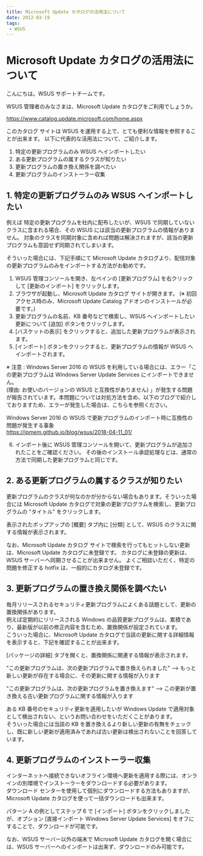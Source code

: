 ```yaml
---
title: Microsoft Update カタログの活用法について
date: 2012-03-19
tags: 
 - WSUS
---
```

# Microsoft Update カタログの活用法について

こんにちは。WSUS サポートチームです。

WSUS 管理者のみなさまは、Microsoft Update カタログをご利用でしょうか。

https://www.catalog.update.microsoft.com/home.aspx

このカタログ サイトは WSUS を運用する上で、とても便利な情報を参照することが出来ます。
以下に代表的な活用法について、ご紹介します。

1. 特定の更新プログラムのみ WSUS へインポートしたい
2. ある更新プログラムの属するクラスが知りたい
3. 更新プログラムの置き換え関係を調べたい
4. 更新プログラムのインストーラー収集

## 1. 特定の更新プログラムのみ WSUS へインポートしたい
例えば 特定の更新プログラムを社内に配布したいが、WSUS で同期していないクラスに含まれる場合、その WSUS には該当の更新プログラムの情報がありません。
対象のクラスを同期対象に含めれば問題は解決されますが、該当の更新プログラムも意図せず同期されてしまいます。

そういった場合には、下記手順にて Microsoft Update カタログより、配信対象の更新プログラムのみをインポートする方法がお勧めです。

1. WSUS 管理コンソールを開き、左ペインの [更新プログラム] を右クリックして [更新のインポート] をクリックします。
2. ブラウザが起動し、Microsoft Update カタログ サイトが開きます。
(※ 初回アクセス時のみ、Microsoft Update Catalog アドオンのインストールが必要です。)
3. 更新プログラムの名前、KB 番号などで検索し、WSUS へインポートしたい更新について [追加] ボタンをクリックします。
4. [バスケットの表示] をクリックすると、追加した更新プログラムが表示されます。
5. [インポート] ボタンをクリックすると、更新プログラムの情報が WSUS へインポートされます。

※ 注意 : Windows Server 2016 の WSUS を利用している場合には、エラー「この更新プログラムは Windows Server Update Services にインポートできません。  
(理由: お使いのバージョンの WSUS と互換性がありません) 」が発生する問題が報告されています。本問題については対処方法を含め、以下のブログで紹介しておりますため、エラーが発生した場合は、こちらを参照ください。

Windows Server 2016 の WSUS で更新プログラムのインポート時に互換性の問題が発生する事象  
https://jpmem.github.io/blog/wsus/2018-04-11_01/

6. インポート後に WSUS 管理コンソールを開いて、更新プログラムが追加されたことをご確認ください。
その後のインストール承認処理などは、通常の方法で同期した更新プログラムと同じです。


## 2. ある更新プログラムの属するクラスが知りたい
更新プログラムのクラスが何なのかが分からない場合もあります。そういった場合には Microsoft Update カタログで対象の更新プログラムを検索し、更新プログラムの "タイトル" をクリックします。

表示されたポップアップの [概要] タブ内に [分類] として、WSUS のクラスに関する情報が表示されます。

なお、Microsoft Update カタログ サイトで検索を行ってもヒットしない更新は、Microsoft Update カタログに未登録です。
カタログに未登録の更新は、WSUS サーバーへ同期させることが出来ません。
よくご相談いただく、特定の問題を修正する hotfix は、一般的にカタログ未登録です。

## 3. 更新プログラムの置き換え関係を調べたい
毎月リリースされるセキュリティ更新プログラムによくある話題として、更新の置換関係があります。  
例えば定期的にリリースされる Windows の品質更新プログラムは、累積であり、最新版が以前の修正内容を含むため、置換関係が設定されています。  
こういった場合に、Microsoft Update カタログで当該の更新に関する詳細情報を表示すると、下記を確認することが出来ます。

[パッケージの詳細] タブを開くと、置換関係に関連する情報が表示されます。

"この更新プログラムは、次の更新プログラムで置き換えられました"
--> もっと新しい更新が存在する場合に、その更新に関する情報が入ります

"この更新プログラムは、次の更新プログラムを置き換えます"
--> この更新が置き換える古い更新プログラムに関する情報が入ります

ある KB 番号のセキュリティ更新を適用したいが Windows Update で適用対象として検出されない、というお問い合わせをいただくことがあります。  
そういった場合には当該の KB を置き換えるより新しい更新の有無をチェックし、既に新しい更新が適用済みであれば古い更新は検出されないことを回答しています。

## 4. 更新プログラムのインストーラー収集
インターネットへ接続できないオフライン環境へ更新を適用する際には、オンラインの別環境でインストーラーをダウンロードする必要があります。  
ダウンロード センターを使用して個別にダウンロードする方法もありますが、Microsoft Update カタログを使って一括ダウンロードも出来ます。

パターン A の例としてステップ 6 で [インポート] ボタンをクリックしましたが、オプション [直接インポート Windows Server Update Services] をオフにすることで、ダウンロードが可能です。

なお、WSUS サーバー以外の端末で Microsoft Update カタログを開く場合には、WSUS サーバーへのインポートは出来ず、ダウンロードのみ可能です。